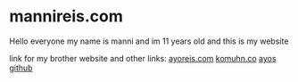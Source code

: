 # mannireis.com
Hello everyone my name is manni and im 11 years old and this is my website


link for my brother website and other links: [ayoreis.com](//ayoreis.com)       [komuhn.co](//komuhn.co)  [ayos github](https://github.com/ayoreis) 
